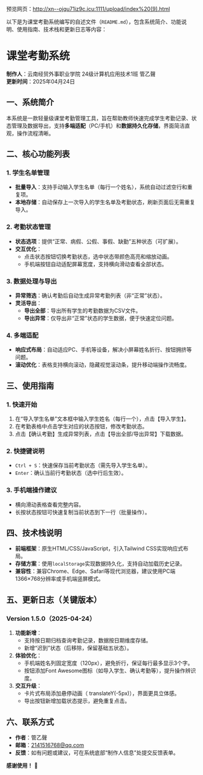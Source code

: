 预览网页：http://xn--ojqu71iz9c.icu:1111/upload/index%20(9).html

以下是为课堂考勤系统编写的自述文件（`README.md`），包含系统简介、功能说明、使用指南、技术栈和更新日志等内容：


# 课堂考勤系统  
**制作人**：云南经贸外事职业学院 24级计算机应用技术1班 管乙聲  
**更新时间**：2025年04月24日  


## 一、系统简介  
本系统是一款轻量级课堂考勤管理工具，旨在帮助教师快速完成学生考勤记录、状态管理及数据导出，支持**多端适配**（PC/手机）和**数据持久化存储**，界面简洁直观，操作流程清晰。  


## 二、核心功能列表  

### 1. **学生名单管理**  
- **批量导入**：支持手动输入学生名单（每行一个姓名），系统自动过滤空行和重复项。  
- **本地存储**：自动保存上一次导入的学生名单及考勤状态，刷新页面后无需重复导入。  

### 2. **考勤状态管理**  
- **状态选项**：提供“正常、病假、公假、事假、缺勤”五种状态（可扩展）。  
- **交互优化**：  
  - 点击状态按钮切换考勤状态，选中状态带颜色高亮和缩放动画。  
  - 手机端按钮自动适配屏幕宽度，支持横向滑动查看全部状态。  

### 3. **数据处理与导出**  
- **异常筛选**：确认考勤后自动生成异常考勤列表（非“正常”状态）。  
- **灵活导出**：  
  - **导出全部**：导出所有学生的考勤数据为CSV文件。  
  - **导出异常**：仅导出非“正常”状态的学生数据，便于快速定位问题。  

### 4. **多端适配**  
- **响应式布局**：自动适应PC、手机等设备，解决小屏幕姓名折行、按钮拥挤等问题。  
- **滚动优化**：表格支持横向滚动，隐藏视觉滚动条，提升移动端操作流畅度。  


## 三、使用指南  

### 1. **快速开始**  
1. 在“导入学生名单”文本框中输入学生姓名（每行一个），点击【导入学生】。  
2. 在考勤表格中点击学生对应的状态按钮，修改考勤状态。  
3. 点击【确认考勤】生成异常列表，点击【导出全部/导出异常】下载数据。  

### 2. **快捷键说明**  
- `Ctrl + S`：快速保存当前考勤状态（需先导入学生名单）。  
- `Enter`：确认当前行考勤状态（选中行后生效）。  

### 3. **手机端操作建议**  
- 横向滑动表格查看完整内容。  
- 长按状态按钮可快速复制当前状态到下一行（批量操作）。  


## 四、技术栈说明  
- **前端框架**：原生HTML/CSS/JavaScript，引入Tailwind CSS实现响应式布局。  
- **存储方案**：使用`localStorage`实现数据持久化，支持自动加载历史记录。  
- **兼容性**：兼容Chrome、Edge、Safari等现代浏览器，建议使用PC端1366×768分辨率或手机端竖屏模式。  


## 五、更新日志（关键版本）  

### **Version 1.5.0（2025-04-24）**  
1. **功能新增**：  
   - 支持按日期归档查询考勤记录，数据按日期维度存储。  
   - 新增“迟到”状态（后移除，保留基础五状态）。  
2. **体验优化**：  
   - 手机端姓名列固定宽度（120px），避免折行，保证每行最多显示3个字。  
   - 按钮添加Font Awesome图标（如导入学生、确认考勤等），提升操作辨识度。  
3. **交互升级**：  
   - 卡片式布局添加悬停动画（ translateY(-5px)），界面更具立体感。  
   - 导出按钮新增加载状态提示，避免重复点击。  


## 六、联系方式  
- **作者**：管乙聲  
- **邮箱**：2141516768@qq.com  
- **反馈**：如有问题或建议，可在系统底部“制作人信息”处提交反馈表单。  


**感谢使用！** 🌟
